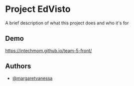 
# Project EdVisto

A brief description of what this project does and who it's for

## Demo

https://intechmom.github.io/team-5-front/


## Authors

- [@margaretvanessa](https://github.com/MargaretVanessa)


